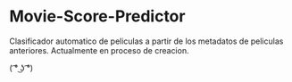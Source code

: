 # Movie-Score-Predictor

Clasificador automatico de peliculas a partir de los metadatos de peliculas anteriores.
Actualmente en proceso de creacion. 

( ͡° ͜ʖ ͡°)